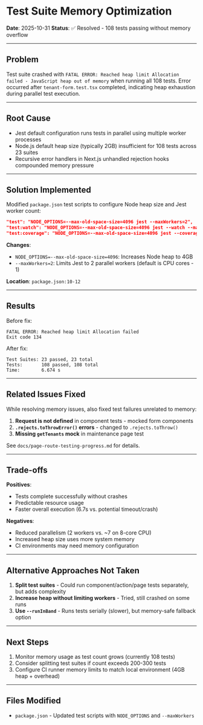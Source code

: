 # Test Suite Memory Optimization

**Date**: 2025-10-31
**Status**: ✅ Resolved - 108 tests passing without memory overflow

---

## Problem

Test suite crashed with `FATAL ERROR: Reached heap limit Allocation failed - JavaScript heap out of memory` when running all 108 tests. Error occurred after `tenant-form.test.tsx` completed, indicating heap exhaustion during parallel test execution.

---

## Root Cause

- Jest default configuration runs tests in parallel using multiple worker processes
- Node.js default heap size (typically 2GB) insufficient for 108 tests across 23 suites
- Recursive error handlers in Next.js unhandled rejection hooks compounded memory pressure

---

## Solution Implemented

Modified `package.json` test scripts to configure Node heap size and Jest worker count:

```json
"test": "NODE_OPTIONS=--max-old-space-size=4096 jest --maxWorkers=2",
"test:watch": "NODE_OPTIONS=--max-old-space-size=4096 jest --watch --maxWorkers=2",
"test:coverage": "NODE_OPTIONS=--max-old-space-size=4096 jest --coverage --maxWorkers=2"
```

**Changes**:
- `NODE_OPTIONS=--max-old-space-size=4096`: Increases Node heap to 4GB
- `--maxWorkers=2`: Limits Jest to 2 parallel workers (default is CPU cores - 1)

**Location**: `package.json:10-12`

---

## Results

Before fix:
```
FATAL ERROR: Reached heap limit Allocation failed
Exit code 134
```

After fix:
```
Test Suites: 23 passed, 23 total
Tests:       108 passed, 108 total
Time:        6.674 s
```

---

## Related Issues Fixed

While resolving memory issues, also fixed test failures unrelated to memory:

1. **Request is not defined** in component tests - mocked form components
2. **`.rejects.toThrowError()` errors** - changed to `.rejects.toThrow()`
3. **Missing `getTenants` mock** in maintenance page test

See `docs/page-route-testing-progress.md` for details.

---

## Trade-offs

**Positives**:
- Tests complete successfully without crashes
- Predictable resource usage
- Faster overall execution (6.7s vs. potential timeout/crash)

**Negatives**:
- Reduced parallelism (2 workers vs. ~7 on 8-core CPU)
- Increased heap size uses more system memory
- CI environments may need memory configuration

---

## Alternative Approaches Not Taken

1. **Split test suites** - Could run component/action/page tests separately, but adds complexity
2. **Increase heap without limiting workers** - Tried, still crashed on some runs
3. **Use `--runInBand`** - Runs tests serially (slower), but memory-safe fallback option

---

## Next Steps

1. Monitor memory usage as test count grows (currently 108 tests)
2. Consider splitting test suites if count exceeds 200-300 tests
3. Configure CI runner memory limits to match local environment (4GB heap + overhead)

---

## Files Modified

- `package.json` - Updated test scripts with `NODE_OPTIONS` and `--maxWorkers`
